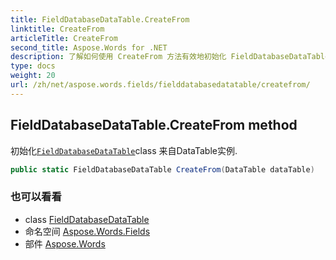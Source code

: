 ```yaml
---
title: FieldDatabaseDataTable.CreateFrom
linktitle: CreateFrom
articleTitle: CreateFrom
second_title: Aspose.Words for .NET
description: 了解如何使用 CreateFrom 方法有效地初始化 FieldDatabaseDataTable，转换 DataTable 实例以获得最佳性能。
type: docs
weight: 20
url: /zh/net/aspose.words.fields/fielddatabasedatatable/createfrom/
---
```

## FieldDatabaseDataTable.CreateFrom method

初始化[`FieldDatabaseDataTable`](../)class 来自DataTable实例.

```csharp
public static FieldDatabaseDataTable CreateFrom(DataTable dataTable)
```

### 也可以看看

* class [FieldDatabaseDataTable](../)
* 命名空间 [Aspose.Words.Fields](../../../aspose.words.fields/)
* 部件 [Aspose.Words](../../../)
